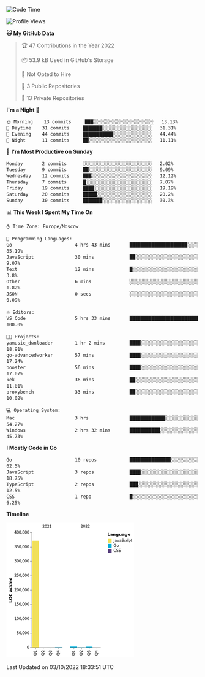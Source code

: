 <!--START_SECTION:waka-->
![Code Time](http://img.shields.io/badge/Code%20Time-417%20hrs%209%20mins-blue)

![Profile Views](http://img.shields.io/badge/Profile%20Views-0-blue)

**🐱 My GitHub Data** 

> 🏆 47 Contributions in the Year 2022
 > 
> 📦 53.9 kB Used in GitHub's Storage 
 > 
> 🚫 Not Opted to Hire
 > 
> 📜 3 Public Repositories 
 > 
> 🔑 13 Private Repositories  
 > 
**I'm a Night 🦉** 

```text
🌞 Morning    13 commits     ███░░░░░░░░░░░░░░░░░░░░░░   13.13% 
🌆 Daytime    31 commits     ███████░░░░░░░░░░░░░░░░░░   31.31% 
🌃 Evening    44 commits     ███████████░░░░░░░░░░░░░░   44.44% 
🌙 Night      11 commits     ██░░░░░░░░░░░░░░░░░░░░░░░   11.11%

```
📅 **I'm Most Productive on Sunday** 

```text
Monday       2 commits      ░░░░░░░░░░░░░░░░░░░░░░░░░   2.02% 
Tuesday      9 commits      ██░░░░░░░░░░░░░░░░░░░░░░░   9.09% 
Wednesday    12 commits     ███░░░░░░░░░░░░░░░░░░░░░░   12.12% 
Thursday     7 commits      █░░░░░░░░░░░░░░░░░░░░░░░░   7.07% 
Friday       19 commits     ████░░░░░░░░░░░░░░░░░░░░░   19.19% 
Saturday     20 commits     █████░░░░░░░░░░░░░░░░░░░░   20.2% 
Sunday       30 commits     ███████░░░░░░░░░░░░░░░░░░   30.3%

```


📊 **This Week I Spent My Time On** 

```text
⌚︎ Time Zone: Europe/Moscow

💬 Programming Languages: 
Go                       4 hrs 43 mins       █████████████████████░░░░   85.19% 
JavaScript               30 mins             ██░░░░░░░░░░░░░░░░░░░░░░░   9.07% 
Text                     12 mins             █░░░░░░░░░░░░░░░░░░░░░░░░   3.8% 
Other                    6 mins              ░░░░░░░░░░░░░░░░░░░░░░░░░   1.82% 
JSON                     0 secs              ░░░░░░░░░░░░░░░░░░░░░░░░░   0.09%

🔥 Editors: 
VS Code                  5 hrs 33 mins       █████████████████████████   100.0%

🐱‍💻 Projects: 
yamusic_dwnloader        1 hr 2 mins         ████░░░░░░░░░░░░░░░░░░░░░   18.91% 
go-advancedworker        57 mins             ████░░░░░░░░░░░░░░░░░░░░░   17.24% 
booster                  56 mins             ████░░░░░░░░░░░░░░░░░░░░░   17.07% 
kek                      36 mins             ██░░░░░░░░░░░░░░░░░░░░░░░   11.01% 
proxybench               33 mins             ██░░░░░░░░░░░░░░░░░░░░░░░   10.02%

💻 Operating System: 
Mac                      3 hrs               █████████████░░░░░░░░░░░░   54.27% 
Windows                  2 hrs 32 mins       ███████████░░░░░░░░░░░░░░   45.73%

```

**I Mostly Code in Go** 

```text
Go                       10 repos            ███████████████░░░░░░░░░░   62.5% 
JavaScript               3 repos             ████░░░░░░░░░░░░░░░░░░░░░   18.75% 
TypeScript               2 repos             ███░░░░░░░░░░░░░░░░░░░░░░   12.5% 
CSS                      1 repo              █░░░░░░░░░░░░░░░░░░░░░░░░   6.25%

```


**Timeline**

![Chart not found](https://raw.githubusercontent.com/jeezft/jeezft/main/charts/bar_graph.png) 


 Last Updated on 03/10/2022 18:33:51 UTC
<!--END_SECTION:waka-->
